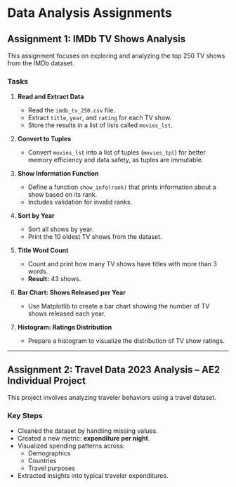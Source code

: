 # Data Analysis Assignments

## Assignment 1: IMDb TV Shows Analysis

This assignment focuses on exploring and analyzing the top 250 TV shows from the IMDb dataset.

### Tasks

1. **Read and Extract Data**
   - Read the `imdb_tv_250.csv` file.
   - Extract `title`, `year`, and `rating` for each TV show.
   - Store the results in a list of lists called `movies_lst`.

2. **Convert to Tuples**
   - Convert `movies_lst` into a list of tuples (`movies_tpl`) for better memory efficiency and data safety, as tuples are immutable.

3. **Show Information Function**
   - Define a function `show_info(rank)` that prints information about a show based on its rank.
   - Includes validation for invalid ranks.

4. **Sort by Year**
   - Sort all shows by year.
   - Print the 10 oldest TV shows from the dataset.

5. **Title Word Count**
   - Count and print how many TV shows have titles with more than 3 words.
   - **Result:** 43 shows.

6. **Bar Chart: Shows Released per Year**
   - Use Matplotlib to create a bar chart showing the number of TV shows released each year.

7. **Histogram: Ratings Distribution**
   - Prepare a histogram to visualize the distribution of TV show ratings.

---

## Assignment 2: Travel Data 2023 Analysis – AE2 Individual Project

This project involves analyzing traveler behaviors using a travel dataset.

### Key Steps

- Cleaned the dataset by handling missing values.
- Created a new metric: **expenditure per night**.
- Visualized spending patterns across:
  - Demographics
  - Countries
  - Travel purposes
- Extracted insights into typical traveler expenditures.
